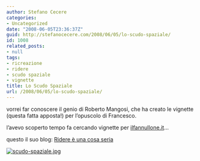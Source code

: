 ```yaml
---
author: Stefano Cecere
categories:
- Uncategorized
date: "2008-06-05T23:36:37Z"
guid: http://stefanocecere.com/2008/06/05/lo-scudo-spaziale/
id: 1008
related_posts:
- null
tags:
- ricreazione
- ridere
- scudo spaziale
- vignette
title: Lo Scudo Spaziale
url: /2008/06/05/lo-scudo-spaziale/
---
```


vorrei far conoscere il genio di Roberto Mangosi, che ha creato le vignette (questa fatta apposta!) per l&#8217;opuscolo di Francesco.
  
l&#8217;avevo scoperto tempo fa cercando vignette per [ilfannullone.it](http://www.ilfannullone.it)&#8230;

questo il suo blog: [Ridere è una cosa seria](http://enteroclisma.blogspot.com)

<a href='http://enteroclisma.blogspot.com/' target="_blank"><img src='http://stefanocecere.com/wp-content/uploads/sites/3/2008/06/scudo-spaziale.jpg' alt='scudo-spaziale.jpg' /></a>